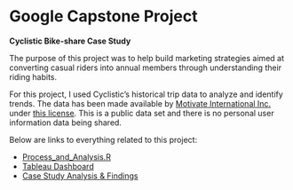 # Google Capstone Project
**Cyclistic Bike-share Case Study**

The purpose of this project was to help build marketing strategies aimed at converting casual riders into annual members through understanding their riding habits.

For this project, I used Cyclistic’s historical trip data to analyze and identify trends. The data has been made available by [Motivate International Inc.](https://divvy-tripdata.s3.amazonaws.com/index.html) under [this license](https://ride.divvybikes.com/data-license-agreement). This is a public data set and there is no personal user information data being shared.

Below are links to everything related to this project:
* [Process_and_Analysis.R](https://github.com/naviubhi/Google-Capstone-Project/blob/main/Process_and_Analysis.R)
* [Tableau Dashboard](https://public.tableau.com/app/profile/navi1382/viz/GoogleAnalyticsBikeCaseStudy/Dashboard2)
* [Case Study Analysis & Findings](https://medium.com/@naviubhi29/test-42d151cba647)
